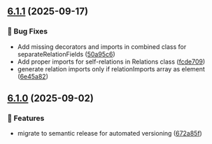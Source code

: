 ## [6.1.1](https://github.com/omar-dulaimi/prisma-class-validator-generator/compare/v6.1.0...v6.1.1) (2025-09-17)

### 🐛 Bug Fixes

* Add missing decorators and imports in combined class for separateRelationFields ([50a95c6](https://github.com/omar-dulaimi/prisma-class-validator-generator/commit/50a95c68beadd8428a7be52d8d1ffc21a5a82f05))
* Add proper imports for self-relations in Relations class ([fcde709](https://github.com/omar-dulaimi/prisma-class-validator-generator/commit/fcde709702a9b1739898d61cdc1fd778c9780001))
* generate relation imports only if relationImports array as element ([6e45a82](https://github.com/omar-dulaimi/prisma-class-validator-generator/commit/6e45a822b65710645f94791262c37ba3ed835f70))

## [6.1.0](https://github.com/omar-dulaimi/prisma-class-validator-generator/compare/v6.0.1...v6.1.0) (2025-09-02)

### 🚀 Features

* migrate to semantic release for automated versioning ([672a85f](https://github.com/omar-dulaimi/prisma-class-validator-generator/commit/672a85f04ffa1911338bac1c648b4817512e7d76))
